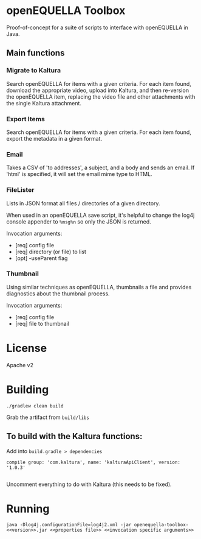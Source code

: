 # openEQUELLA Toolbox
Proof-of-concept for a suite of scripts to interface with openEQUELLA in Java.

## Main functions
### Migrate to Kaltura
Search openEQUELLA for items with a given criteria.  For each item found, download the appropriate video, upload into Kaltura, and then re-version the openEQUELLA item, replacing the video file and other attachments with the single Kaltura attachment.

### Export Items
Search openEQUELLA for items with a given criteria.  For each item found, export the metadata in a given format.

### Email
Takes a CSV of 'to addresses', a subject, and a body and sends an email.  If 'html' is specified, it will set the email mime type to HTML.

### FileLister
Lists in JSON format all files / directories of a given directory.

When used in an openEQUELLA save script, it's helpful to change the log4j console appender to `%msg%n` so only the JSON is returned.

Invocation arguments:
* [req] config file
* [req] directory (or file) to list
* [opt] -useParent flag

### Thumbnail
Using similar techniques as openEQUELLA, thumbnails a file and provides diagnostics about the thumbnail process.

Invocation arguments:
* [req] config file
* [req] file to thumbnail

# License
Apache v2

# Building

```
./gradlew clean build
```

Grab the artifact from `build/libs`

## To build with the Kaltura functions:

Add into `build.gradle > dependencies`

```
compile group: 'com.kaltura', name: 'kalturaApiClient', version: '1.0.3'
	
```

Uncomment everything to do with Kaltura (this needs to be fixed).

# Running

```
java -Dlog4j.configurationFile=log4j2.xml -jar openequella-toolbox-<<version>>.jar <<properties file>> <<invocation specific arguments>>
```


